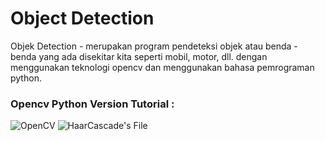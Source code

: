 # Object Detection
Objek Detection - merupakan program pendeteksi objek atau benda - benda yang ada disekitar kita seperti mobil, motor, dll. dengan menggunakan teknologi opencv dan menggunakan bahasa pemrograman python.

### Opencv Python Version Tutorial :
![OpenCV]("https://opencv-python-tutroals.readthedocs.io/en/latest/py_tutorials/py_objdetect/py_face_detection/py_face_detection.html")
![HaarCascade's File]("https://github.com/opencv/opencv/tree/master/data/haarcascades")